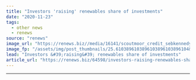 ```yaml
---
title: "Investors 'raising' renewables share of investments"
date: "2020-11-23"
tags: 
  - other news
  - renews
source: "renews"
image_url: "https://renews.biz//media/16141/scoutmoor_credit_sebkennedy_renews.jpg?mode=crop&width=770&heightratio=0.6103896103896103896103896104&slimmage=true"
image_fp: "/assets/img/post_thumbnails/25.6103896103896103896103896104&slimmage=true"
lead: "Investors &#39;raising&#39; renewables share of investments"
article_url: "https://renews.biz/64598/investors-raising-renewables-share-of-investments/"
---
```


---
